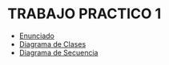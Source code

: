 # TRABAJO PRACTICO 1
- [Enunciado](./EnunciadoTP1.pdf)
- [Diagrama de Clases](https://app.diagrams.net/#G1qxFxmxoJf55GMcB6dsMjcc_mXhVtkesj)
- [Diagrama de Secuencia](https://app.diagrams.net/#G1TGo5EmdaIKEzTpX95i2nN8A-ntWIxFPG)